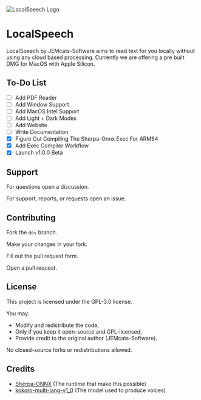 ![LocalSpeech Logo](./assets/icon.png)
# LocalSpeech
LocalSpeech by JEMcats-Software aims to read text for you locally without using any cloud based processing. Currently we are offering a pre built DMG for MacOS with Apple Silicon.

## To-Do List
- [ ] Add PDF Reader
- [ ] Add Window Support
- [ ] Add MacOS Intel Support
- [ ] Add Light + Dark Modes
- [ ] Add Website
- [ ] Write Documentation
- [x] Figure Out Compiling The Sherpa-Onnx Exec For ARM64
- [x] Add Exec Compiler Workflow
- [x] Launch v1.0.0 Beta

## Support
For questions open a discussion.

For support, reports, or requests open an issue.

## Contributing
Fork the ``dev`` branch.

Make your changes in your fork.

Fill out the pull request form.

Open a pull request.

## License
This project is licensed under the GPL-3.0 license.

You may:
- Modify and redistribute the code,
- Only if you keep it open-source and GPL-licensed,
- Provide credit to the original author (JEMcats-Software).

No closed-source forks or redistributions allowed.

## Credits

- [Sherpa-ONNX](https://github.com/k2-fsa/sherpa-onnx) (The runtime that make this possible)
- [kokoro-multi-lang-v1_0](https://huggingface.co/csukuangfj/kokoro-multi-lang-v1_0) (The model used to produce voices)